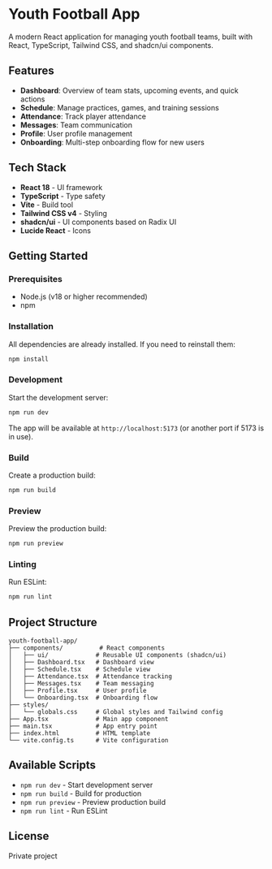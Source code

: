 # Youth Football App

A modern React application for managing youth football teams, built with React, TypeScript, Tailwind CSS, and shadcn/ui components.

## Features

- **Dashboard**: Overview of team stats, upcoming events, and quick actions
- **Schedule**: Manage practices, games, and training sessions
- **Attendance**: Track player attendance
- **Messages**: Team communication
- **Profile**: User profile management
- **Onboarding**: Multi-step onboarding flow for new users

## Tech Stack

- **React 18** - UI framework
- **TypeScript** - Type safety
- **Vite** - Build tool
- **Tailwind CSS v4** - Styling
- **shadcn/ui** - UI components based on Radix UI
- **Lucide React** - Icons

## Getting Started

### Prerequisites

- Node.js (v18 or higher recommended)
- npm

### Installation

All dependencies are already installed. If you need to reinstall them:

```bash
npm install
```

### Development

Start the development server:

```bash
npm run dev
```

The app will be available at `http://localhost:5173` (or another port if 5173 is in use).

### Build

Create a production build:

```bash
npm run build
```

### Preview

Preview the production build:

```bash
npm run preview
```

### Linting

Run ESLint:

```bash
npm run lint
```

## Project Structure

```
youth-football-app/
├── components/          # React components
│   ├── ui/             # Reusable UI components (shadcn/ui)
│   ├── Dashboard.tsx   # Dashboard view
│   ├── Schedule.tsx    # Schedule view
│   ├── Attendance.tsx  # Attendance tracking
│   ├── Messages.tsx    # Team messaging
│   ├── Profile.tsx     # User profile
│   └── Onboarding.tsx  # Onboarding flow
├── styles/
│   └── globals.css     # Global styles and Tailwind config
├── App.tsx             # Main app component
├── main.tsx            # App entry point
├── index.html          # HTML template
└── vite.config.ts      # Vite configuration

```

## Available Scripts

- `npm run dev` - Start development server
- `npm run build` - Build for production
- `npm run preview` - Preview production build
- `npm run lint` - Run ESLint

## License

Private project


